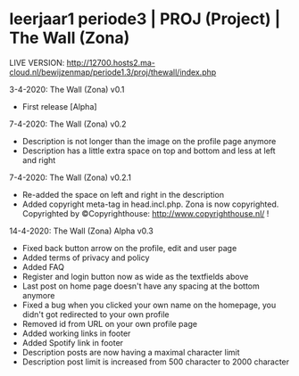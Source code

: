 # leerjaar1 periode3 | PROJ (Project) | The Wall (Zona)

LIVE VERSION: http://12700.hosts2.ma-cloud.nl/bewijzenmap/periode1.3/proj/thewall/index.php

3-4-2020: The Wall (Zona) v0.1
  - First release [Alpha]

7-4-2020: The Wall (Zona) v0.2
  - Description is not longer than the image on the profile page anymore
  - Description has a little extra space on top and bottom and less at left and right
  
7-4-2020: The Wall (Zona) v0.2.1
  - Re-added the space on left and right in the description
  - Added copyright meta-tag in head.incl.php. Zona is now copyrighted. Copyrighted by ©Copyrighthouse: http://www.copyrighthouse.nl/ !
  
14-4-2020: The Wall (Zona) Alpha v0.3
  - Fixed back button arrow on the profile, edit and user page
  - Added terms of privacy and policy
  - Added FAQ
  - Register and login button now as wide as the textfields above
  - Last post on home page doesn't have any spacing at the bottom anymore
  - Fixed a bug when you clicked your own name on the homepage, you didn't got redirected to your own profile
  - Removed id from URL on your own profile page
  - Added working links in footer
  - Added Spotify link in footer
  - Description posts are now having a maximal character limit
  - Description post limit is increased from 500 character to 2000 character
